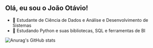 ## Olá, eu sou o João Otávio!

- 🔭 Estudante de Ciência de Dados e Análise e Desenvolvimento de Sistemas
- 🌱 Estudando Python e suas bibliotecas, SQL e ferramentas de BI
  
![Anurag's GitHub stats](https://github-readme-stats.vercel.app/api?username=joaorezzo&hide=stars&show_icons=true&theme=dark)


